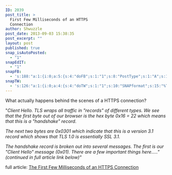 ```yaml
---
ID: 2039
post_title: >
  First Few Milliseconds of an HTTPS
  Connection
author: Shwuzzle
post_date: 2013-09-03 15:38:35
post_excerpt: ""
layout: post
published: true
snap_isAutoPosted:
  - "1"
snapEdIT:
  - "1"
snapFB:
  - 's:188:"a:1:{i:0;a:5:{s:4:"doFB";s:1:"1";s:8:"PostType";s:1:"A";s:10:"AttachPost";s:1:"1";s:10:"SNAPformat";s:51:"New post (%TITLE%) has been published on %SITENAME%";s:11:"isPrePosted";s:1:"1";}}";'
snapTW:
  - 's:126:"a:1:{i:0;a:4:{s:4:"doTW";s:1:"1";s:10:"SNAPformat";s:15:"%TITLE% - %URL%";s:8:"attchImg";s:1:"0";s:11:"isPrePosted";s:1:"1";}}";'
---
```

What actually happens behind the scenes of a HTTPS connection?

"<em>Client Hello. TLS wraps all traffic in "records" of different types. We see that the first byte out of our browser is the hex byte 0x16 = 22 which means that this is a "handshake" record. </em>

<em>The next two bytes are 0x0301 which indicate that this is a version 3.1 record which shows that TLS 1.0 is essentially SSL 3.1.</em>

<em>The handshake record is broken out into several messages. The first is our "Client Hello" message (0x01). There are a few important things here....." (continued in full article link below)"</em>

full article: <a href="http://www.moserware.com/2009/06/first-few-milliseconds-of-https.html?repost!&amp;utm_source=Coder+Weekly">The First Few Milliseconds of an HTTPS Connection</a>
